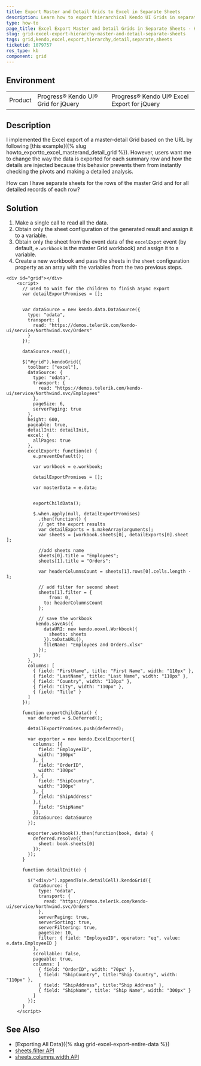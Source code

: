 ```yaml
---
title: Export Master and Detail Grids to Excel in Separate Sheets
description: Learn how to export hierarchical Kendo UI Grids in separate sheets in Excel.
type: how-to
page_title: Excel Export Master and Detail Grids in Separate Sheets - Kendo UI Grid for jQuery
slug: grid-excel-export-hierarchy-master-and-detail-separate-sheets
tags: grid,kendo,excel,export,hierarchy,detail,separate,sheets
ticketid: 1079757
res_type: kb
component: grid
---
```


## Environment

<table>
 <tr>
  <td>Product</td>
  <td>Progress® Kendo UI® Grid for jQuery</td>
  <td>Progress® Kendo UI® Excel Export for jQuery</td>
 </tr>
</table>


## Description

I implemented the Excel export of a master-detail Grid based on the URL by following [this example]({% slug howto_exportto_excel_masterand_detail_grid %}). However, users want me to change the way the data is exported for each summary row and how the details are injected because this behavior prevents them from instantly checking the pivots and making a detailed analysis.

How can I have separate sheets for the rows of the master Grid and for all detailed records of each row?

## Solution

1. Make a single call to read all the data.
1. Obtain only the sheet configuration of the generated result and assign it to a variable.
1. Obtain only the sheet from the event data of the `excelExpot` event (by default, `e.workbook` is the master Grid workbook) and assign it to a variable.
1. Create a new workbook and pass the sheets in the `sheet` configuration property as an array with the variables from the two previous steps.

```dojo
<div id="grid"></div>
    <script>
      // used to wait for the children to finish async export
      var detailExportPromises = [];


      var dataSource = new kendo.data.DataSource({
        type: "odata",
        transport: {
          read: "https://demos.telerik.com/kendo-ui/service/Northwind.svc/Orders"
        }
      });

      dataSource.read();

      $("#grid").kendoGrid({
        toolbar: ["excel"],
        dataSource: {
          type: "odata",
          transport: {
            read: "https://demos.telerik.com/kendo-ui/service/Northwind.svc/Employees"
          },
          pageSize: 6,
          serverPaging: true
        },
        height: 600,
        pageable: true,
        detailInit: detailInit,
        excel: {
          allPages: true
        },
        excelExport: function(e) {
          e.preventDefault();

          var workbook = e.workbook;

          detailExportPromises = [];

          var masterData = e.data;


          exportChildData();

          $.when.apply(null, detailExportPromises)
            .then(function() {
            // get the export results
            var detailExports = $.makeArray(arguments);
            var sheets = [workbook.sheets[0], detailExports[0].sheet ];

            //add sheets name
            sheets[0].title = "Employees";
            sheets[1].title = "Orders";

            var headerColumnsCount = sheets[1].rows[0].cells.length - 1;

            // add filter for second sheet
            sheets[1].filter = {
            	from: 0,
              to: headerColumnsCount
            };

            // save the workbook
           kendo.saveAs({
              dataURI: new kendo.ooxml.Workbook({
                sheets: sheets
              }).toDataURL(),
              fileName: "Employees and Orders.xlsx"
            });
          });
        },
        columns: [
          { field: "FirstName", title: "First Name", width: "110px" },
          { field: "LastName", title: "Last Name", width: "110px" },
          { field: "Country", width: "110px" },
          { field: "City", width: "110px" },
          { field: "Title" }
        ]
      });

      function exportChildData() {
        var deferred = $.Deferred();

        detailExportPromises.push(deferred);

        var exporter = new kendo.ExcelExporter({
          columns: [{
            field: "EmployeeID",
            width: "100px"
          }, {
            field: "OrderID",
            width: "100px"
          }, {
            field: "ShipCountry",
            width: "100px"
          }, {
            field: "ShipAddress"
          },{
            field: "ShipName"
          }],
          dataSource: dataSource
        });

        exporter.workbook().then(function(book, data) {
          deferred.resolve({
            sheet: book.sheets[0]
          });
        });
      }

      function detailInit(e) {

        $("<div/>").appendTo(e.detailCell).kendoGrid({
          dataSource: {
            type: "odata",
            transport: {
              read: "https://demos.telerik.com/kendo-ui/service/Northwind.svc/Orders"
            },
            serverPaging: true,
            serverSorting: true,
            serverFiltering: true,
            pageSize: 10,
            filter: { field: "EmployeeID", operator: "eq", value: e.data.EmployeeID }
          },
          scrollable: false,
          pageable: true,
          columns: [
            { field: "OrderID", width: "70px" },
            { field: "ShipCountry", title:"Ship Country", width: "110px" },
            { field: "ShipAddress", title:"Ship Address" },
            { field: "ShipName", title: "Ship Name", width: "300px" }
          ]
        });
      }
    </script>
```

## See Also

* [Exporting All Data]({% slug grid-excel-export-entire-data %})
* [sheets.filter API](https://docs.telerik.com/kendo-ui/api/javascript/ooxml/workbook/configuration/sheets.filter)
* [sheets.columns.width API](https://docs.telerik.com/kendo-ui/api/javascript/ooxml/workbook/configuration/sheets.columns.width)
